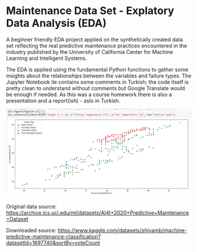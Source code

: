 # Maintenance Data Set - Explatory Data Analysis (EDA)
A beginner friendly EDA project applied on the synthetically created data set reflecting the real predictive maintenance practices encountered in the industry published by the University of California Center for Machine Learning and Intelligent Systems.

The EDA is applied using the fundamental Python functions to gather some insights about the relationships between the variables and failure types. The Jupyter Notebook ile contains some comments in Turkish; the code itself is pretty clean to understand without comments but Google Translate would be enough if needed. As this was a course homework there is also a presentation and a report(ish) - aslo in Turkish. 

![Failure Example Graph](failure.png)

Original data source:
https://archive.ics.uci.edu/ml/datasets/AI4I+2020+Predictive+Maintenance+Dataset 

Downloaded source:
https://www.kaggle.com/datasets/shivamb/machine-predictive-maintenance-classification?datasetId=1697740&sortBy=voteCount 
